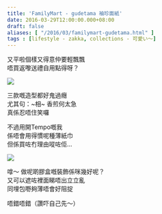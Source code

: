 ```yaml
---
title: 'FamilyMart - gudetama 袖珍面紙'
date: 2016-03-29T12:00:00.000+08:00
draft: false
aliases: [ "/2016/03/familymart-gudetama.html" ]
tags : [lifestyle - zakka, collections - 可愛い〜]
---
```


又平啦個樣又得意仲要輕飄飄  
唔買返嚟送禮自用點得呀？

![](/images/familymartgudetama.jpg)

三款嘅造型都好鬼過癮  
尤其句：~相~ 香煎何太急  
真係忍唔住笑囉

  

不過用開Tempo嘅我  
係唔會用得慣呢種薄紙巾  
但係買咗冇理由㗰咗佢...

![](/images/familymartgudetama1.jpg)

嗱～ 做呢啲膠盒嘅裝飾係咪幾好呢？  
又可以遮咗裡面睇唔出立立亂  
同埋包嘢夠薄唔會好阻掟  
  
  
唔錯唔錯（讚吓自己先～）
